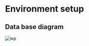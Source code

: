 # Environment setup

## Data base diagram
![wp](https://github.com/RogerCL24/pgSQL/assets/90930371/4817a7e3-147e-4be0-8e61-91f8ce1fc970)
